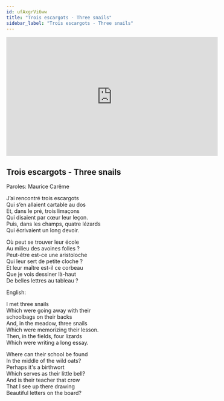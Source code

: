 ```yaml
---
id: ufAxgrVi6ww
title: "Trois escargots - Three snails"
sidebar_label: "Trois escargots - Three snails"
---
```


<div class="video-float-container">
  <iframe
    width="560"
    height="315"
    src="https://www.youtube.com/embed/ufAxgrVi6ww"
    title="YouTube video player"
    frameborder="0"
    allow="accelerometer; autoplay; clipboard-write; encrypted-media; gyroscope; picture-in-picture; web-share"
    referrerpolicy="strict-origin-when-cross-origin"
    allowfullscreen
  ></iframe>
</div>

## Trois escargots - Three snails

Paroles: Maurice Carême 

J’ai rencontré trois escargots  
Qui s’en allaient cartable au dos  
Et, dans le pré, trois limaçons  
Qui disaient par cœur leur leçon.  
Puis, dans les champs, quatre lézards  
Qui écrivaient un long devoir.  
   
Où peut se trouver leur école  
Au milieu des avoines folles ?  
Peut-être est-ce une aristoloche  
Qui leur sert de petite cloche ?  
Et leur maître est-il ce corbeau  
Que je vois dessiner là-haut  
De belles lettres au tableau ?

English:

I met three snails  
Which were going away with their   
schoolbags on their backs  
And, in the meadow, three snails  
Which were memorizing their lesson.  
Then, in the fields, four lizards  
Which were writing a long essay.

Where can their school be found  
In the middle of the wild oats?  
Perhaps it's a birthwort  
Which serves as their little bell?  
And is their teacher that crow  
That I see up there drawing  
Beautiful letters on the board?
